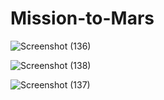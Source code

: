 # Mission-to-Mars
![Screenshot (136)](https://user-images.githubusercontent.com/58046234/156896574-95f73fa6-057c-4492-8399-5e0a8895a486.png)

![Screenshot (138)](https://user-images.githubusercontent.com/58046234/156896582-256907ff-92d7-4c82-b226-775802d585a5.png)

![Screenshot (137)](https://user-images.githubusercontent.com/58046234/156896577-e6ffd8d7-58fb-4e56-b881-e6280be41008.png)
